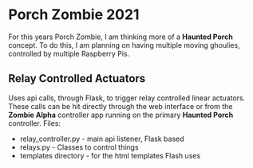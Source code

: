 # Porch Zombie 2021
For this years Porch Zombie, I am thinking more of a **Haunted Porch** concept.  To do this, I am planning on having multiple moving ghoulies, controlled by multiple Raspberry Pis.  

## Relay Controlled Actuators
Uses api calls, through Flask, to trigger relay controlled linear actuators.  These calls can be hit directly through the web interface or from the **Zombie Alpha** controller app running on the primary **Haunted Porch** controller.
Files:
- relay_controller.py - main api listener, Flask based
- relays.py - Classes to control things
- templates directory - for the html templates Flash uses


